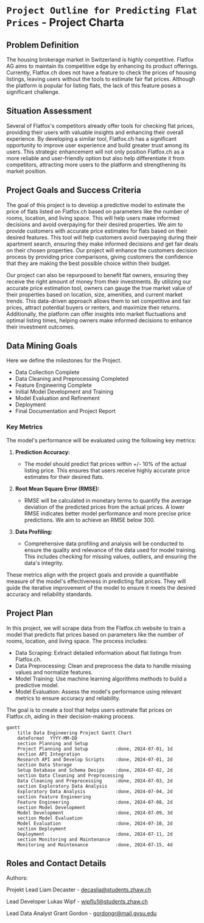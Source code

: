 # `Project Outline for Predicting Flat Prices` - Project Charta
## Problem Definition
The housing brokerage market in Switzerland is highly competitive. Flatfox AG aims to maintain its competitive edge by enhancing its product offerings. 
Currently, Flatfox.ch does not have a feature to check the prices of housing listings, leaving users without the tools to estimate fair flat prices. 
Although the platform is popular for listing flats, the lack of this feature poses a significant challenge.

## Situation Assessment
Several of Flatfox's competitors already offer tools for checking flat prices, providing their users with valuable insights and enhancing their overall experience. 
By developing a similar tool, Flatfox.ch has a significant opportunity to improve user experience and build greater trust among its users. 
This strategic enhancement will not only position Flatfox.ch as a more reliable and user-friendly option but also help differentiate it from competitors, attracting more users to the platform and strengthening its market position.

## Project Goals and Success Criteria
The goal of this project is to develop a predictive model to estimate the price of flats listed on Flatfox.ch based on parameters like the number of rooms, location, and living space.
This will help users make informed decisions and avoid overpaying for their desired properties.
We aim to provide customers with accurate price estimates for flats based on their desired features. 
This tool will help customers avoid overpaying during their apartment search, ensuring they make informed decisions and get fair deals on their chosen properties.
Our project will enhance the customers decision process by providing price comparisons, giving customers the confidence that they are making the best possible choice within their budget.

Our project can also be repurposed to benefit flat owners, ensuring they receive the right amount of money from their investments. 
By utilizing our accurate price estimation tool, owners can gauge the true market value of their properties based on location, size, amenities, and current market trends. 
This data-driven approach allows them to set competitive and fair prices, attract potential buyers or renters, and maximize their returns. Additionally, the platform can offer insights into market fluctuations and optimal listing times, helping owners make informed decisions to enhance their investment outcomes.

## Data Mining Goals
Here we define the milestones for the Project. 
- Data Collection Complete
- Data Cleaning and Preprocessing Completed
- Feature Engineering Complete
- Initial Model Development and Training
- Model Evaluation and Refinement
- Deployment
- Final Documentation and Project Report

### Key Metrics

The model's performance will be evaluated using the following key metrics:

1. **Prediction Accuracy:** 
   - The model should predict flat prices within +/- 10% of the actual listing price. This ensures that users receive highly accurate price estimates for their desired flats.

2. **Root Mean Square Error (RMSE):** 
   - RMSE will be calculated in monetary terms to quantify the average deviation of the predicted prices from the actual prices. A lower RMSE indicates better model performance and more precise price predictions. We aim to achieve an RMSE below 300.

3. **Data Profiling:**
   - Comprehensive data profiling and analysis will be conducted to ensure the quality and relevance of the data used for model training. This includes checking for missing values, outliers, and ensuring the data's integrity.

These metrics align with the project goals and provide a quantifiable measure of the model's effectiveness in predicting flat prices. They will guide the iterative improvement of the model to ensure it meets the desired accuracy and reliability standards.

## Project Plan
In this project, we will scrape data from the Flatfox.ch website to train a model that predicts flat prices based on parameters like the number of rooms, location, and living space. The process includes:
- Data Scraping: Extract detailed information about flat listings from Flatfox.ch.
- Data Preprocessing: Clean and preprocess the data to handle missing values and normalize features.
- Model Training: Use machine learning algorithms methods to build a predictive model.
- Model Evaluation: Assess the model's performance using relevant metrics to ensure accuracy and reliability.

The goal is to create a tool that helps users estimate flat prices on Flatfox.ch, aiding in their decision-making process.

```mermaid
gantt
    title Data Engineering Project Gantt Chart
    dateFormat  YYYY-MM-DD
    section Planning and Setup
    Project Planning and Setup          :done, 2024-07-01, 1d
    section API Integration
    Research API and Develop Scripts    :done, 2024-07-01, 2d
    section Data Storage
    Setup Database and Schema Design    :done, 2024-07-02, 2d
    section Data Cleaning and Preprocessing
    Data Cleaning and Preprocessing     :done, 2024-07-03, 2d
    section Exploratory Data Analysis
    Exploratory Data Analysis           :done, 2024-07-04, 2d
    section Feature Engineering
    Feature Engineering                 :done, 2024-07-08, 2d
    section Model Development
    Model Development                   :done, 2024-07-09, 3d
    section Model Evaluation
    Model Evaluation                    :done, 2024-07-10, 2d
    section Deployment
    Deployment                          :done, 2024-07-11, 2d
    section Monitoring and Maintenance
    Monitoring and Maintenance          :done, 2024-07-15, 4d

```

## Roles and Contact Details
Authors:

Projekt Lead
Liam Decaster -  [decaslia@students.zhaw.ch]()

Lead Developer
Lukas Wipf  -    [wipflu1@students.zhaw.ch]()

Lead Data Analyst
Grant Gordon -  [gordongr@mail.gvsu.edu]()
